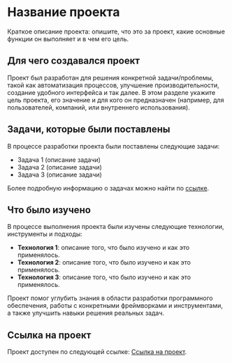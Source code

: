 # Название проекта

Краткое описание проекта: опишите, что это за проект, какие основные функции он выполняет и в чем его цель.

## Для чего создавался проект

Проект был разработан для решения конкретной задачи/проблемы, такой как автоматизация процессов, улучшение производительности, создание удобного интерфейса и так далее. В этом разделе укажите цель проекта, его значение и для кого он предназначен (например, для пользователей, компаний, или внутреннего использования).

## Задачи, которые были поставлены

В процессе разработки проекта были поставлены следующие задачи:

- Задача 1 (описание задачи)
- Задача 2 (описание задачи)
- Задача 3 (описание задачи)

Более подробную информацию о задачах можно найти по [ссылке](https://ссылка_на_документ_с_задачами).

## Что было изучено

В процессе выполнения проекта были изучены следующие технологии, инструменты и подходы:

- **Технология 1**: описание того, что было изучено и как это применялось.
- **Технология 2**: описание того, что было изучено и как это применялось.
- **Технология 3**: описание того, что было изучено и как это применялось.

Проект помог углубить знания в области разработки программного обеспечения, работы с конкретными фреймворками и инструментами, а также улучшить навыки решения реальных задач.

## Ссылка на проект

Проект доступен по следующей ссылке: [Ссылка на проект](https://ссылка_на_проект).

